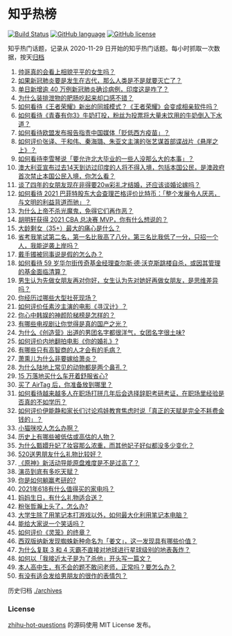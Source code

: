 # 知乎热榜
[![Build Status](https://github.com/ToWeLong/zhihu-hot-questions/workflows/CI/badge.svg)](https://github.com/ToWeLong/zhihu-hot-questions/actions)
[![GitHub language](https://img.shields.io/badge/language-golang-orange.svg)](https://golang.org/)
[![GitHub license](https://img.shields.io/github/license/ToWeLong/zhihu-hot-questions)](https://github.com/ToWeLong/zhihu-hot-questions/blob/main/LICENSE)

知乎热门话题，记录从 2020-11-29 日开始的知乎热门话题。每小时抓取一次数据，按天[归档](./archives)

<!-- BEGIN -->

1. [帅哥真的会看上相貌平平的女生吗？](https://www.zhihu.com/question/384512378)
1. [如果新冠肺炎要是发生在古代，那么人类是不是就要灭亡了？](https://www.zhihu.com/question/386034997)
1. [单日新增逾 40 万例新冠肺炎确诊病例，印度这是咋了？](https://www.zhihu.com/question/457388433)
1. [为什么装排泄物的肥肠吃起来却口感不错？](https://www.zhihu.com/question/344215207)
1. [如何看待《王者荣耀》新出的同城模式？《王者荣耀》会变成相亲软件吗？](https://www.zhihu.com/question/457261841)
1. [如何看待《青春有你3》牛奶打投，粉丝为投票将大量未饮用的牛奶倒入下水道？](https://www.zhihu.com/question/457119531)
1. [如何看待欧盟发布报告指责中国媒体「贬低西方疫苗」？](https://www.zhihu.com/question/457156068)
1. [如何评价张译、于和伟、秦海璐、朱亚文主演的张艺谋首部谍战片《悬崖之上》？](https://www.zhihu.com/question/353797140)
1. [如何看待李雪琴说「要允许北大毕业的一些人没那么大的本事」？](https://www.zhihu.com/question/457408234)
1. [澳大利亚宣布过去14天到访过印度的人将不得入境，包括本国公民，是澳政府首次禁止本国公民入境，你怎么看？](https://www.zhihu.com/question/457378118)
1. [谈了四年的女朋友现在非得要20w彩礼才结婚，还应该谈婚论嫁吗？](https://www.zhihu.com/question/445096763)
1. [如何看待 2021 巴菲特股东大会查理芒格评价比特币：「整个发展令人厌恶，与文明的利益背道而驰」？](https://www.zhihu.com/question/457486880)
1. [为什么上帝不杀光魔鬼，免得它们再作恶？](https://www.zhihu.com/question/64073160)
1. [胡明轩获得 2021 CBA 总决赛 MVP，你有什么想说的？](https://www.zhihu.com/question/457457002)
1. [大龄剩女（35+）最大的痛心是什么？](https://www.zhihu.com/question/440901341)
1. [省考我笔试第二名，第一名比我高了八分，第三名比我低了一分，只招一个人，我能逆袭上岸吗？](https://www.zhihu.com/question/325465519)
1. [戴手镯被同事说是假的怎么办？](https://www.zhihu.com/question/451834381)
1. [如何看待 59 岁华尔街传奇基金经理查尔斯·德·沃克斯跳楼自杀，或因其管理的基金面临清算？](https://www.zhihu.com/question/457186328)
1. [男生认为先做女朋友再对你好，女生认为先对她好再做女朋友，是思维差异吗？](https://www.zhihu.com/question/456831567)
1. [你经历过哪些大型社死现场？](https://www.zhihu.com/question/439032546)
1. [如何评价任素汐主演的电影《寻汉计》？](https://www.zhihu.com/question/452124896)
1. [你心中韩娱的神颜阶梯榜是怎样的？](https://www.zhihu.com/question/453629531)
1. [有哪些电视剧让你觉得是真的国产之光？](https://www.zhihu.com/question/441124825)
1. [为什么《创造营》出道的男团名字都很洋气，女团名字很土味?](https://www.zhihu.com/question/456581591)
1. [如何评价内地翻拍电影《你的婚礼》?](https://www.zhihu.com/question/374474502)
1. [有哪些只有高智商的人才会有的毛病？](https://www.zhihu.com/question/301999320)
1. [萧熏儿为什么非要嫁给萧炎？](https://www.zhihu.com/question/448033860)
1. [为什么陆地上常见的动物都是两个鼻孔？](https://www.zhihu.com/question/456066433)
1. [15 万落地买什么车开着舒服省心?](https://www.zhihu.com/question/441839447)
1. [买了 AirTag 后，你准备放到哪里？](https://www.zhihu.com/question/455714523)
1. [如何看待越来越多人在职场打拼几年后会选择辞职考研考证，在职场里经验是否真的不如学历？](https://www.zhihu.com/question/457426657)
1. [如何评价伊能静和家长们讨论鸡娃教育焦虑时说「真正的天赋是完全不耗费金钱的」？](https://www.zhihu.com/question/457456468)
1. [小猫咪咬人怎么办啊？](https://www.zhihu.com/question/454268318)
1. [历史上有哪些被低估或高估的人物？](https://www.zhihu.com/question/20775329)
1. [为什么甄嬛升妃了妆容那么浓重，而其他妃子好似都没多少变化？](https://www.zhihu.com/question/457149850)
1. [520送男朋友什么礼物比较好？](https://www.zhihu.com/question/321150247)
1. [《原神》新活动导能原盘难度是不是过高了？](https://www.zhihu.com/question/457275389)
1. [演员到底有多吃天赋？](https://www.zhihu.com/question/443350396)
1. [你是如何躺赢考研的?](https://www.zhihu.com/question/452567524)
1. [2021年618有什么值得买的家电吗？](https://www.zhihu.com/question/455683881)
1. [妈妈生日，有什么礼物适合送？](https://www.zhihu.com/question/19591678)
1. [粉张哲瀚上头了，怎么办?](https://www.zhihu.com/question/456001309)
1. [大学生除了用笔记本打游戏以外，如何最大化利用笔记本电脑？](https://www.zhihu.com/question/308214926)
1. [能给大家说一个笑话吗？](https://www.zhihu.com/question/453580946)
1. [如何评价《灵笼》的终章？](https://www.zhihu.com/question/457072944)
1. [西双版纳新发现蜘蛛新种命名为「姜文」，这一发现具有哪些价值？](https://www.zhihu.com/question/457371552)
1. [为什么复联 3 和 4 灭霸不直接对地球进行星球级别的地表轰炸？](https://www.zhihu.com/question/456909902)
1. [如何以「我接近太子是为了杀他」开头写一篇文？](https://www.zhihu.com/question/420183279)
1. [本人高中生，有不会的题不敢问老师，正常吗？要怎么办？](https://www.zhihu.com/question/448002468)
1. [有没有适合发给男朋友的很作的表情包？](https://www.zhihu.com/question/403930549)

<!-- END -->

历史归档 [./archives](./archives)


### License
[zhihu-hot-questions](https://github.com/towelong/zhihu-hot-questions) 的源码使用 MIT License 发布。